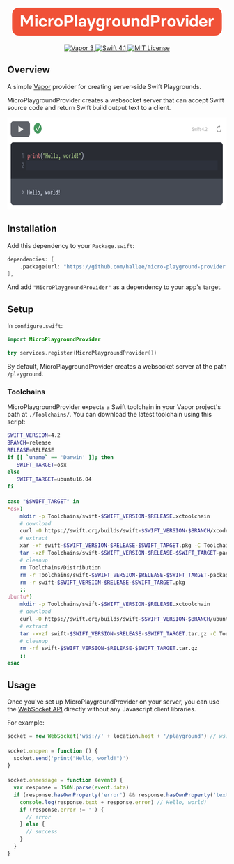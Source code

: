 <p align="center">
    <a href="https://vapor.codes">
        <img src="Logo.svg" width="483" height="64" alt="MicroPlaygroundProvider Logo">
    </a>
    <br>
    <br>
    <a href="https://vapor.codes">
        <img src="http://img.shields.io/badge/vapor-3.0-brightgreen.svg" alt="Vapor 3">
    </a>
    <a href="https://swift.org">
        <img src="http://img.shields.io/badge/swift-4.1-brightgreen.svg" alt="Swift 4.1">
    </a>
    <a href="LICENSE">
        <img src="http://img.shields.io/badge/license-MIT-brightgreen.svg" alt="MIT License">
    </a>
</p>

## Overview

A simple [Vapor](https://vapor.codes) provider for creating server-side Swift Playgrounds.

MicroPlaygroundProvider creates a websocket server that can accept Swift source code and return Swift build output text to a client.

<p align="center">
<a href="https://hal.codes"><img src="example-implementation.png" width="682" height="211" alt="Example implementation"></a>
</p>

## Installation

Add this dependency to your `Package.swift`:

```swift
dependencies: [
    .package(url: "https://github.com/hallee/micro-playground-provider.git", from: "0.1"),
],
```

And add `"MicroPlaygroundProvider"` as a dependency to your app's target.

## Setup

In `configure.swift`:

```swift
import MicroPlaygroundProvider
```
```swift
try services.register(MicroPlaygroundProvider())
```

By default, MicroPlaygroundProvider creates a websocket server at the path `/playground`.

### Toolchains

MicroPlaygroundProvider expects a Swift toolchain in your Vapor project's path at `./Toolchains/`.
You can download the latest toolchain using this script:

```bash
SWIFT_VERSION=4.2
BRANCH=release
RELEASE=RELEASE
if [[ `uname` == 'Darwin' ]]; then
   SWIFT_TARGET=osx
else
   SWIFT_TARGET=ubuntu16.04
fi

case "$SWIFT_TARGET" in
*osx)
    mkdir -p Toolchains/swift-$SWIFT_VERSION-$RELEASE.xctoolchain
    # download
    curl -O https://swift.org/builds/swift-$SWIFT_VERSION-$BRANCH/xcode/swift-$SWIFT_VERSION-$RELEASE/swift-$SWIFT_VERSION-$RELEASE-$SWIFT_TARGET.pkg
    # extract
    xar -xf swift-$SWIFT_VERSION-$RELEASE-$SWIFT_TARGET.pkg -C Toolchains/
    tar -xzf Toolchains/swift-$SWIFT_VERSION-$RELEASE-$SWIFT_TARGET-package.pkg/Payload -C Toolchains/swift-$SWIFT_VERSION-$RELEASE.xctoolchain
    # cleanup
    rm Toolchains/Distribution
    rm -r Toolchains/swift-$SWIFT_VERSION-$RELEASE-$SWIFT_TARGET-package.pkg
    rm -r swift-$SWIFT_VERSION-$RELEASE-$SWIFT_TARGET.pkg
    ;;
ubuntu*)
    mkdir -p Toolchains/swift-$SWIFT_VERSION-$RELEASE.xctoolchain
    # download
    curl -O https://swift.org/builds/swift-$SWIFT_VERSION-$BRANCH/ubuntu1604/swift-$SWIFT_VERSION-$RELEASE/swift-$SWIFT_VERSION-$RELEASE-$SWIFT_TARGET.tar.gz
    # extract
    tar -xvzf swift-$SWIFT_VERSION-$RELEASE-$SWIFT_TARGET.tar.gz -C Toolchains/swift-$SWIFT_VERSION-$RELEASE.xctoolchain --strip-components=1
    # cleanup
    rm -rf swift-$SWIFT_VERSION-$RELEASE-$SWIFT_TARGET.tar.gz
    ;;
esac
```

## Usage

Once you've set up MicroPlaygroundProvider on your server, you can use the [WebSocket API](https://developer.mozilla.org/en-US/docs/Web/API/WebSockets_API) directly without any Javascript client libraries.

For example: 

```js
socket = new WebSocket('wss://' + location.host + '/playground') // ws:// for non-https sites

socket.onopen = function () {
  socket.send('print("Hello, world!")')
}

socket.onmessage = function (event) {
  var response = JSON.parse(event.data)
  if (response.hasOwnProperty('error') && response.hasOwnProperty('text')) {
    console.log(response.text + response.error) // Hello, world!
    if (response.error != '') {
      // error
    } else {
      // success
    }
  }
}
```